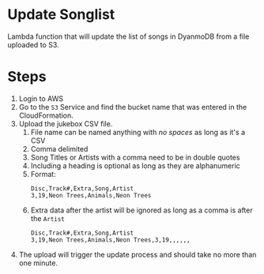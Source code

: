 Update Songlist
===============

Lambda function that will update the list of songs in DyanmoDB from a file uploaded to S3.

Steps
=====
1. Login to AWS
1. Go to the `S3` Service and find the bucket name that was entered in the CloudFormation.
1. Upload the jukebox CSV file.
    1. File name can be named anything with _no spaces_ as long as it's a CSV
    1. Comma delimited
    1. Song Titles or Artists with a comma need to be in double quotes
    1. Including a heading is optional as long as they are alphanumeric
    1. Format: 
        ```
        Disc,Track#,Extra,Song,Artist
        3,19,Neon Trees,Animals,Neon Trees
        ```
    1. Extra data after the artist will be ignored as long as a comma is after the `Artist`
        ```
        Disc,Track#,Extra,Song,Artist
        3,19,Neon Trees,Animals,Neon Trees,3,19,,,,,,
        ```
1. The upload will trigger the update process and should take no more than one minute.